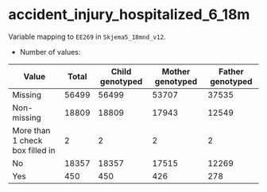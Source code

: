 # accident_injury_hospitalized_6_18m
Variable mapping to `EE269` in `Skjema5_18mnd_v12`.
- Number of values:

| Value | Total | Child genotyped | Mother genotyped | Father genotyped |
| ----- | ----- | --------------- | ---------------- | ---------------- |
| Missing | 56499 | 56499 | 53707 | 37535 |
| Non-missing | 18809 | 18809 | 17943 | 12549 |
| More than 1 check box filled in | 2 | 2 | 2 |2 |
| No | 18357 | 18357 | 17515 |12269 |
| Yes | 450 | 450 | 426 |278 |



